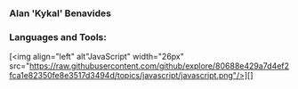 ### Alan 'Kykal' Benavides

### Languages and Tools:
[<img align="left" alt"JavaScript" width="26px" src="https://raw.githubusercontent.com/github/explore/80688e429a7d4ef2fca1e82350fe8e3517d3494d/topics/javascript/javascript.png"/>][]